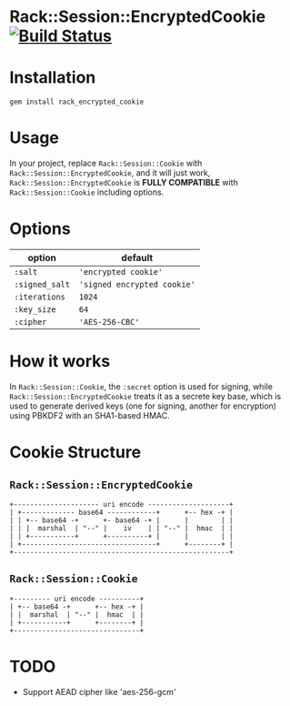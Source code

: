 # Rack::Session::EncryptedCookie [![Build Status](https://travis-ci.org/tonytonyjan/rack_encrypted_cookie.svg?branch=master)](https://travis-ci.org/tonytonyjan/rack_encrypted_cookie)

# Installation

```
gem install rack_encrypted_cookie
```

# Usage

In your project, replace `Rack::Session::Cookie` with `Rack::Session::EncryptedCookie`, and it will just work, `Rack::Session::EncryptedCookie` is **FULLY COMPATIBLE** with `Rack::Session::Cookie` including options.

# Options

option         | default
---------------|----------------------------
`:salt`        | `'encrypted cookie'`
`:signed_salt` | `'signed encrypted cookie'`
`:iterations`  | `1024`
`:key_size`    | `64`
`:cipher`      | `'AES-256-CBC'`

# How it works

In `Rack::Session::Cookie`, the `:secret` option is used for signing, while `Rack::Session::EncryptedCookie` treats it as a secrete key base, which is used to generate derived keys (one for signing, another for encryption) using PBKDF2 with an SHA1-based HMAC.

# Cookie Structure

## `Rack::Session::EncryptedCookie`

```
+--------------------- uri encode --------------------+
| +------------- base64 ------------+      +-- hex -+ |
| | +-- base64 -+      +- base64 -+ |      |        | |
| | |  marshal  | "--" |    iv    | | "--" |  hmac  | |
| | +-----------+      +----------+ |      |        | |
| +---------------------------------+      +--------+ |
+-----------------------------------------------------+
```

## `Rack::Session::Cookie`

```
+--------- uri encode ----------+
| +-- base64 -+      +-- hex -+ |
| |  marshal  | "--" |  hmac  | |
| +-----------+      +--------+ |
+-------------------------------+
```

# TODO

- Support AEAD cipher like 'aes-256-gcm'
